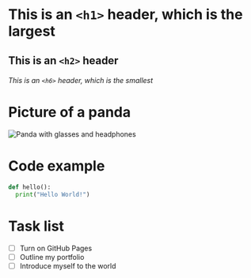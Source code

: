 # This is an `<h1>` header, which is the largest

## This is an `<h2>` header

###### This is an `<h6>` header, which is the smallest

# Picture of a panda
![Panda with glasses and headphones](https://t3.ftcdn.net/jpg/06/02/79/62/240_F_602796205_cpET4ARhcBtYauNpseqyxPubu0Ipe0Vb.jpg)

# Code example
``` python
def hello():
  print("Hello World!")
```

# Task list
- [ ] Turn on GitHub Pages
- [ ] Outline my portfolio
- [ ] Introduce myself to the world
